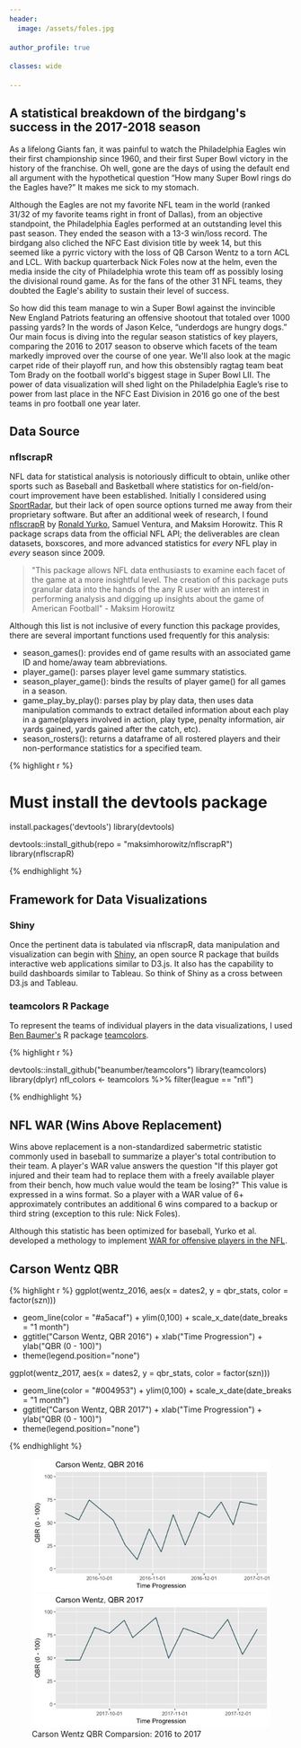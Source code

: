 ```yaml
---
header:
  image: /assets/foles.jpg

author_profile: true

classes: wide

---
```


## A statistical breakdown of the birdgang's success in the 2017-2018 season

As a lifelong Giants fan, it was painful to watch the Philadelphia Eagles win their first championship 
since 1960, and their first Super Bowl victory in the history of the franchise. Oh well, gone are the days of using the default end all argument with the hypothetical question “How many Super Bowl rings do the Eagles have?” It makes me sick to my stomach.

Although the Eagles are not my favorite NFL team in the world (ranked 31/32 of my favorite teams right in front of Dallas), from an objective standpoint, the Philadelphia Eagles performed at an outstanding level this past season. They ended the season with a 13-3 win/loss record. The birdgang also cliched the NFC East division title by week 14, but this seemed like a pyrric victory with the loss of QB Carson Wentz to a torn ACL and LCL. With backup quarterback Nick Foles now at the helm, even the media inside the city of Philadelphia wrote this team off as possibly losing the divisional round game. As for the fans of the other 31 NFL teams, they doubted the Eagle's ability to sustain their level of success.

So how did this team manage to win a Super Bowl against the invincible New England Patriots featuring an offensive shootout that totaled over 1000 passing yards? In the words of Jason Kelce, 
“underdogs are hungry dogs.” Our main focus is diving into the regular season statistics of key players, comparing the 2016 to 2017 season to observe which facets of the team markedly improved over the course of one year. We'll also look at the magic carpet ride of their playoff run, and how this obstensibly ragtag team beat Tom Brady on the football world's biggest stage in Super Bowl LII. The power of data visualization will shed light on the Philadelphia Eagle’s rise to power from last place in the NFC East Division in 2016 go one of the best teams in pro football one year later.

## Data Source

### nflscrapR

NFL data for statistical analysis is notoriously difficult to obtain, unlike other sports such as Baseball and Basketball where statistics for on-field/on-court improvement have been established. Initially I considered using [SportRadar](https://www.sportradar.com/choose_region/), but their lack of open source options turned me away from their proprietary software. But after an additional week of research, I found [nflscrapR](https://github.com/maksimhorowitz/nflscrapR) by [Ronald Yurko](https://twitter.com/Stat_Ron), Samuel Ventura, and Maksim Horowitz. This R package scraps data from the official NFL API; the deliverables are clean datasets, boxscores, and more advanced statistics for _every_ NFL play in _every_ season since 2009. 

>"This package allows NFL data enthusiasts to examine each facet of the game at a more insightful level. The creation of this package puts granular data into the hands of the any R user with an interest in performing analysis and digging up insights about the game of American Football" - Maksim Horowitz

Although this list is not inclusive of every function this package provides, there are several important functions used frequently for this analysis: 
- season_games(): provides end of game results with an associated game ID and home/away team abbreviations. 
- player_game(): parses player level game summary statistics. 
- season_player_game(): binds the results of player game() for all games in a season.
- game_play_by_play(): parses play by play data, then uses data manipulation commands to extract detailed information about each play in a game(players involved in action, play type, penalty information, air yards gained, yards gained after the catch, etc).
- season_rosters(): returns a dataframe of all rostered players and their non-performance statistics for a specified team. 

{% highlight r %}

# Must install the devtools package
install.packages('devtools')
library(devtools)

devtools::install_github(repo = "maksimhorowitz/nflscrapR")
library(nflscrapR)

{% endhighlight %}


## Framework for Data Visualizations

### Shiny

Once the pertinent data is tabulated via nflscrapR, data manipulation and visualization can begin with [Shiny](http://shiny.rstudio.com), an open source R package that builds interactive web applications similar to D3.js. It also has the capability to build dashboards similar to Tableau. So think of Shiny as a cross between D3.js and Tableau. 

### teamcolors R Package

To represent the teams of individual players in the data visualizations, I used [Ben Baumer's](https://github.com/beanumber?page=1&tab=repositories) R package [teamcolors](https://github.com/beanumber/teamcolors).

{% highlight r %}

devtools::install_github("beanumber/teamcolors")
library(teamcolors)
library(dplyr)
nfl_colors <- teamcolors %>% filter(league == "nfl")

{% endhighlight %}

## NFL WAR (Wins Above Replacement) 

Wins above replacement is a non-standardized sabermetric statistic commonly used in baseball to summarize a player's total contribution to their team. A player's WAR value answers the question "If this player got injured and their team had to replace them with a freely available player from their bench, how much value would the team be losing?" This value is expressed in a wins format. So a player with a WAR value of 6+ approximately contributes an additional 6 wins compared to a backup or third string (exception to this rule: Nick Foles). 

Although this statistic has been optimized for baseball, Yurko et al. developed a methology to implement [WAR for offensive players in the NFL](https://arxiv.org/abs/1802.00998). 


## Carson Wentz QBR

{% highlight r %}
ggplot(wentz_2016, aes(x = dates2, y = qbr_stats, color = factor(szn))) 
+ geom_line(color = "#a5acaf") + ylim(0,100) + scale_x_date(date_breaks = "1 month") 
+ ggtitle("Carson Wentz, QBR 2016") + xlab("Time Progression") + ylab("QBR (0 - 100)") 
+ theme(legend.position="none")

ggplot(wentz_2017, aes(x = dates2, y = qbr_stats, color = factor(szn))) 
+ geom_line(color = "#004953") + ylim(0,100) + scale_x_date(date_breaks = "1 month")
+ ggtitle("Carson Wentz, QBR 2017") + xlab("Time Progression") + ylab("QBR (0 - 100)") 
+ theme(legend.position="none")

{% endhighlight %}

<figure class="half">
    <img src="/assets/2018-03-14-How-the-Philadelphia-Eagles-Won-Super-Bowl-52/wentz_qbr_2016_02.jpeg" >
    <img src="/assets/2018-03-14-How-the-Philadelphia-Eagles-Won-Super-Bowl-52/wentz_qbr_2017.jpeg" >
    <figcaption> Carson Wentz QBR Comparsion: 2016 to 2017 </figcaption>
</figure>





